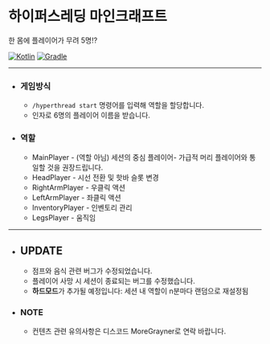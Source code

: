 # 하이퍼스레딩 마인크래프트

한 몸에 플레이어가 무려 5명!?

[![Kotlin](https://img.shields.io/badge/Kotlin-2.0.20-7F52FF.svg?logo=kotlin)](https://kotlinlang.org/)
[![Gradle](https://img.shields.io/badge/Gradle-8.13-02303A.svg?logo=gradle)](https://gradle.org)

---

* ### 게임방식
  * `/hyperthread start` 명령어를 입력해 역할을 할당합니다.
  * 인자로 6명의 플레이어 이름을 받습니다.

* ### 역할
  * MainPlayer - (역할 아님) 세션의 중심 플레이어- 가급적 머리 플레이어와 통일할 것을 권장드립니다.
  * HeadPlayer - 시선 전환 및 핫바 슬롯 변경
  * RightArmPlayer - 우클릭 액션
  * LeftArmPlayer - 좌클릭 액션
  * InventoryPlayer - 인벤토리 관리
  * LegsPlayer - 움직임

---

* ## UPDATE
  * 점프와 음식 관련 버그가 수정되었습니다.
  * 플레이어 사망 시 세션이 종료되는 버그를 수정했습니다.
  * **하드모드**가 추가될 예정입니다: 세션 내 역할이 n분마다 랜덤으로 재설정됨

* ### NOTE
  * 컨텐츠 관련 유의사항은 디스코드 MoreGrayner로 연락 바랍니다.
